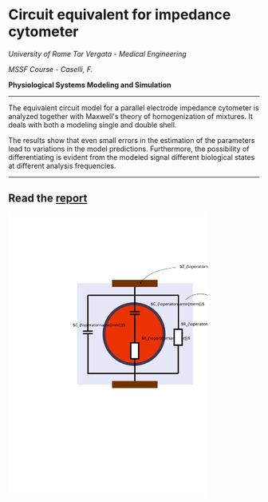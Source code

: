 # Circuit equivalent for impedance cytometer
 
_University of Rome Tor Vergata - Medical Engineering_

_MSSF Course -  Caselli, F._

**Physiological Systems Modeling and Simulation**

---
 
The equivalent circuit model for a parallel electrode impedance cytometer is analyzed together with Maxwell's theory of homogenization of mixtures. It deals with both a modeling single and double shell.

The results show that even small errors in the estimation of the parameters lead to variations in the model predictions. Furthermore, the possibility of differentiating is evident from the modeled signal different biological states at different analysis frequencies.

---

Read the [report](https://github.com/mastroalex/ecm-mmt/blob/main/report/report_ecm.pdf)
---

<img src="https://github.com/mastroalex/ecm-mmt/blob/main/report/figures/cell.svg" alt="Model" style="width:400px;"> 
